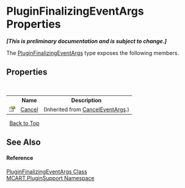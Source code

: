# PluginFinalizingEventArgs Properties
 _**\[This is preliminary documentation and is subject to change.\]**_

The <a href="ef3e2d81-44e4-5b0f-f0f5-59e6567e8060">PluginFinalizingEventArgs</a> type exposes the following members.


## Properties
&nbsp;<table><tr><th></th><th>Name</th><th>Description</th></tr><tr><td>![Public property](media/pubproperty.gif "Public property")</td><td><a href="http://msdn2.microsoft.com/es-es/library/e1bcat2e" target="_blank">Cancel</a></td><td> (Inherited from <a href="http://msdn2.microsoft.com/es-es/library/9ws52wzb" target="_blank">CancelEventArgs</a>.)</td></tr></table>&nbsp;
<a href="#pluginfinalizingeventargs-properties">Back to Top</a>

## See Also


#### Reference
<a href="ef3e2d81-44e4-5b0f-f0f5-59e6567e8060">PluginFinalizingEventArgs Class</a><br /><a href="4abc7841-aae2-1ecc-94fa-a3d251746bda">MCART.PluginSupport Namespace</a><br />
